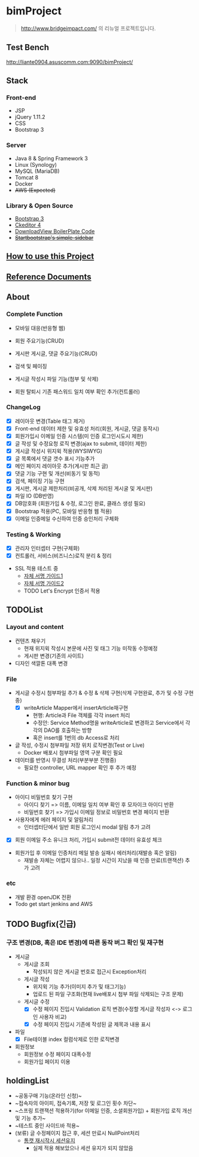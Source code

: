 # bimProject

> http://www.bridgeimpact.com/ 의 리뉴얼 프로젝트입니다.  

## Test Bench
http://liante0904.asuscomm.com:9090/bimProject/

## Stack


### Front-end
- JSP
- jQuery 1.11.2
- CSS
- Bootstrap 3

### Server
- Java 8 & Spring Framework 3
- Linux (Synology)
- MySQL (MariaDB)
- Tomcat 8
- Docker
- ~~AWS (Expected)~~

### Library & Open Source

- [Bootstrap 3](https://getbootstrap.com/)
- [Ckeditor 4](https://ckeditor.com/)
- [DownloadView BoilerPlate Code](http://jwgye.tistory.com/4)
- [~~Startbootstrap's simple-sidebar~~](https://startbootstrap.com/template-overviews/simple-sidebar/)

## [How to use this Project](https://github.com/liante0904/bimProject/blob/master/HOWTOUSE.md)
## [Reference Documents](https://github.com/liante0904/bimProject/blob/master/Reference.md)

## About
### Complete Function
- 모바일 대응(반응형 웹)
- 회원 주요기능(CRUD)
- 게시판 게시글, 댓글 주요기능(CRUD) 
- 검색 및 페이징
- 게시글 작성시 파일 기능(첨부 및 삭제)

- 회원 탈퇴시 기존 패스워드 일치 여부 확인 추가(컨트롤러) 
### ChangeLog
- [x] 레이아웃 변경(Table 태그 제거)
- [x] Front-end 데이터 제한 및 유효성 처리(회원, 게시글, 댓글 동작시)
- [x] 회원가입시 이메일 인증 시스템(미 인증 로그인시도시 제한)
- [x] 글 작성 및 수정요청 로직 변경(ajax to submit, 데이터 제한)
- [x] 게시글 작성시 위지윅 적용(WYSIWYG)
- [x] 글 목록에서 댓글 갯수 표시 기능추가
- [x] 메인 페이지 레이아웃 추가(게시판 최근 글)
- [x] 댓글 기능 구현 및 개선(비동기 및 동적)
- [x] 검색, 페이징 기능 구현
- [x] 게시판, 게시글 제한처리(비공개, 삭제 처리된 게시굴 및 게시판)
- [x] 파일 IO (DB반영)
- [x] DB암호화 (회원가입 & 수정, 로그인 완료, 클래스 생성 필요)
- [x] Bootstrap 적용(PC, 모바일 반응형 웹 적용)
- [x] 이메일 인증메일 수신하여 인증 승인처리 구체화
### Testing & Working
- [x] 관리자 인터셉터 구현(구체화)
- [x] 컨트롤러, 서비스(비즈니스)로직 분리 & 정리
- SSL 적용 테스트 중
    - [자체 서명 가이드1](http://gdtbgl93.tistory.com/74)
    - [자체 서명 가이드2](https://dzone.com/articles/setting-ssl-tomcat-5-minutes)
    - TODO Let's Encrypt 인증서 적용

## TODOList
### Layout and content 
- 컨텐츠 채우기
    - 현재 위지윅 작성시 본문에 사진 및 태그 기능 미작동 수정예정
	- 게시판 변경(기존의 사이트)
- 디자인 색깔톤 대폭 변경
### File
- 게시글 수정시 첨부파일 추가 & 수정 & 삭제 구현(삭제 구현완료, 추가 및 수정 구현중)
   - [x] writeArticle Mapper에서 insertArticle재구현
        - 현행: Article과 File 객체를 각각 insert 처리
        - 수정안: Service Method명을 writeArticle로 변경하고 Service에서 각각의 DAO를 호출하는 방향
        - 혹은 insert를 1번의 db Access로 처리 
	
- 글 작성, 수정시 첨부파일 저장 위치 로직변경(Test or Live)
    - Docker 배포시 첨부파일 영역 구분 확인 필요
- 데이터를 반영시 무결성 처리(부분부분 진행중)
    - 필요한 controller, URL mapper 확인 후 추가 예정
### Function & minor bug
- 아이디 비밀번호 찾기 구현
    - 아이디 찾기 => 이름, 이메일 일치 여부 확인 후 모자이크 아이디 반환
    - 비밀번호 찾기 => 가입시 이메일 정보로 비밀번호 변경 페이지 반환 
- 사용자에게 에러 페이지 및 알림처리
    - 인터셉터단에서 일반 회원 로그인시 modal 알림 추가 고려
- [x] 회원 이메일 주소 유니크 처리, 가입시 submit전 데이터 유효성 체크
- 회원가입 후 이메일 인증처리 메일 발송 실패시 에러처리(재발송 혹은 알림) 
    - 재발송 자체는 어렵지 않으나.. 일정 시간이 지났을 때 인증 만료(트랜잭션) 추가 고려
### etc
- 개발 환경 openJDK 전환
- Todo get start jenkins and AWS

## TODO Bugfix(긴급)
### 구조 변경(DB, 혹은 IDE 변경)에 따른 동작 버그 확인 및 재구현
- 게시글
	- 게시글 조회
		- 작성되지 않은 게시글 번호로 접근시 Exception처리
	- 게시글 작성
		- 위지윅 기능 추가(이미지 추가 및 태그기능)
		- 업로드 된 파일 구조화(현재 live배포시 첨부 파일 삭제되는 구조 문제)
	- 게시글 수정
		- [x] 수정 페이지 진입시 Validation 로직 변경(수정할 게시글 작성자 <-> 로그인 사용자 비교)
		- [x] 수정 페이지 진입시 기존에 작성된 글 제목과 내용 표시
- 파일
	-  [x] File테이블 index 컬럼삭제로 인한 로직변경

- 회원정보
	- 회원정보 수정 페이지 대폭수정
	- 회원가입 페이지 이용

## holdingList
- ~공동구매 기능(온라인 신청)~
- ~접속자의 아이피, 접속기록, 저장 및 로그인 횟수 차단~
- ~스프링 트랜잭션 적용하기(for 이메일 인증, 소셜회원가입) + 회원가입 로직 개선 및 기능 추가~
- ~테스트 중인 사이드바 적용~
- (보류) 글 수정페이지 접근 후, 세션 만료시 NullPoint처리 
    - [톰캣 재시작시 세션유지](http://intro0517.tistory.com/147)
        - 실제 적용 해보았으나 세션 유지가 되지 않았음 
